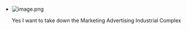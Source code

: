 - ![image.png](../assets/image_1667182898845_0.png)
  
  Yes I want to take down the Marketing Advertising Industrial Complex